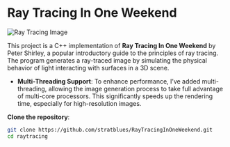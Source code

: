 # Ray Tracing In One Weekend

![Ray Tracing Image](<img width="599" alt="image" src="https://github.com/user-attachments/assets/0b384c2f-e6c6-4477-8e27-0e628cf85cf4">)

This project is a C++ implementation of **Ray Tracing In One Weekend** by Peter Shirley, a popular introductory guide to the principles of ray tracing. The program generates a ray-traced image by simulating the physical behavior of light interacting with surfaces in a 3D scene.

- **Multi-Threading Support**: To enhance performance, I’ve added multi-threading, allowing the image generation process to take full advantage of multi-core processors. This significantly speeds up the rendering time, especially for high-resolution images.



 **Clone the repository**:
   ```bash
   git clone https://github.com/stratblues/RayTracingInOneWeekend.git
   cd raytracing

